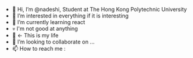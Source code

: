 - 👋 Hi, I’m @nadeshi, Student at The Hong Kong Polytechnic University 
- 👀 I’m interested in everything if it is interesting
- 🌱 I’m currently learning react
- 💀 I'm not good at anything
- 💩 <- This is my life
- 💞️ I’m looking to collaborate on ...
- 📫 How to reach me :

<!---
nadeshi/nadeshi is a ✨ special ✨ repository because its `README.md` (this file) appears on your GitHub profile.
You can click the Preview link to take a look at your changes.
--->
